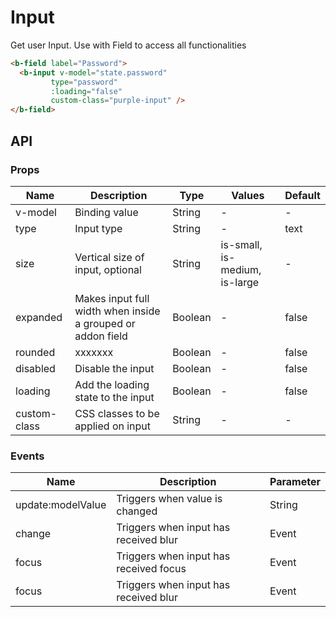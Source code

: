 # Input
Get user Input. Use with Field to access all functionalities

```html
<b-field label="Password">
  <b-input v-model="state.password"
         type="password"
         :loading="false"
         custom-class="purple-input" />
</b-field>
```

## API

### Props

| Name | Description | Type | Values | Default |
|--|--|--|--|--|
| v-model | Binding value | String | - | - |
| type | Input type | String | - | text |
| size | Vertical size of input, optional | String | is-small, is-medium, is-large | - |
| expanded | Makes input full width when inside a grouped or addon field | Boolean | - | false |
| rounded | xxxxxxx | Boolean | - | false |
| disabled | Disable the input | Boolean | - | false |
| loading | Add the loading state to the input | Boolean | - | false |
| custom-class | 	CSS classes to be applied on input | String | - | - |

### Events

| Name | Description | Parameter |
|--|--|--|
| update:modelValue | Triggers when value is changed | String |
| change | Triggers when input has received blur | Event |
| focus | Triggers when input has received focus | Event |
| focus | Triggers when input has received blur | Event |
